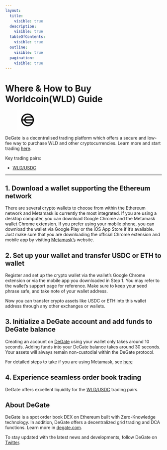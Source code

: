 ```yaml
---
layout:
  title:
    visible: true
  description:
    visible: true
  tableOfContents:
    visible: true
  outline:
    visible: true
  pagination:
    visible: true
---
```


# Where & How to Buy Worldcoin(WLD) Guide

<figure><img src="../.gitbook/assets/wld_0x163f8c2467924be0ae7b5347228cabf2603187531704955257731.png" alt="WLD" width="64"><figcaption></figcaption></figure>

DeGate is a decentralised trading platform which offers a secure and low-fee way to purchase WLD and other cryptocurrencies. Learn more and start trading [here](https://app.degate.com/trade/USDC/0x163f8c2467924be0ae7b5347228cabf260318753?utm_source=howtobuy).&#x20;

Key trading pairs:

* [WLD/USDC](https://app.degate.com/trade/USDC/0x163f8c2467924be0ae7b5347228cabf260318753?utm_source=howtobuy)

***

## 1. Download a wallet supporting the Ethereum network

There are several crypto wallets to choose from within the Ethereum network and Metamask is currently the most integrated. If you are using a desktop computer, you can download Google Chrome and the Metamask wallet Chrome extension. If you prefer using your mobile phone, you can download the wallet via Google Play or the iOS App Store if it’s available. Just make sure that you are downloading the official Chrome extension and mobile app by visiting [Metamask’s](https://metamask.io/) website.

## 2. Set up your wallet and transfer USDC or ETH to wallet

Register and set up the crypto wallet via the wallet’s Google Chrome extension or via the mobile app you downloaded in Step 1. You may refer to the wallet’s support page for reference. Make sure to keep your seed phrase safe, and take note of your wallet address.&#x20;

Now you can transfer crypto assets like USDC or ETH into this wallet address through any other exchanges or wallets.

## 3. Initialize a DeGate account and add funds to DeGate balance

Creating an account on [DeGate](https://app.degate.com/?utm_source=WLD_howtobuy) using your wallet only takes around 10 seconds. Adding funds into your DeGate balance takes around 30 seconds. Your assets will always remain non-custodial within the DeGate protocol.

For detailed steps to take if you are using Metamask, see [here](https://docs.degate.com/v/product_en/main-features/wallet-connectivity/metamask)

## 4. Experience seamless order book trading

DeGate offers excellent liquidity for the [WLD/USDC](https://app.degate.com/trade/USDC/0x163f8c2467924be0ae7b5347228cabf260318753?utm_source=howtobuy) trading pairs.&#x20;

## About DeGate

DeGate is a spot order book DEX on Ethereum built with Zero-Knowledge technology. In addition, DeGate offers a decentralized grid trading and DCA functions.  Learn more in [degate.com](https://degate.com/?utm_source=WLD_howtobuy).

To stay updated with the latest news and developments, follow DeGate on [Twitter](https://twitter.com/degatedex).

